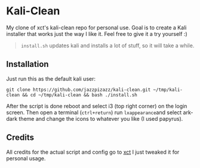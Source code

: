 # Kali-Clean

My clone of xct's kali-clean repo for personal use. Goal is to create a Kali installer that works just the way I like it. Feel free to give it a try yourself :)  
> `install.sh` updates kali and installs a lot of stuff, so it will take a while.

## Installation
Just run this as the default kali user:
```
git clone https://github.com/jazzpizazz/kali-clean.git ~/tmp/kali-clean && cd ~/tmp/kali-clean && bash ./install.sh
```

After the script is done reboot and select i3 (top right corner) on the login screen. Then open a terminal (`ctrl+return`) run `lxappearance`and select ark-dark theme and change the icons to whatever you like (I used papyrus).

## Credits
All credits for the actual script and config go to [xct](https://github.com/xct) I just tweaked it for personal usage.
